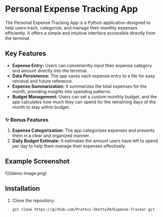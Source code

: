 # Personal Expense Tracking App

The Personal Expense Tracking App is a Python application designed to help users track, categorize, and manage their monthly expenses efficiently. It offers a simple and intuitive interface accessible directly from the terminal.

## Key Features

- **Expense Entry:** Users can conveniently input their expense category and amount directly into the terminal.
- **Data Persistence:** The app saves each expense entry to a file for easy retrieval and future reference.
- **Expense Summarization:** It summarizes the total expenses for the month, providing insights into spending patterns.
- **Budget Management:** Users can set a custom monthly budget, and the app calculates how much they can spend for the remaining days of the month to stay within budget.
  
### ✨ Bonus Features

1. **Expense Categorization:** The app categorizes expenses and presents them in a clear and organized manner.
2. **Daily Budget Estimate:** It estimates the amount users have left to spend per day to help them manage their expenses effectively.

## Example Screenshot

![](demo image.png)

## Installation

1. Clone the repository:

   ```bash
   git clone https://github.com/Prathvi-Shetty29/Expense-Tracker.git
